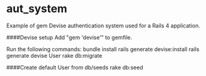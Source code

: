 aut_system
==========

Example of gem Devise authentication system used for a Rails 4 application.

####Devise setup
Add "gem 'devise'" to gemfile.

Run the following commands:
bundle install
rails generate devise:install
rails generate devise User
rake db:migrate

####Create default User from db/seeds
rake db:seed
